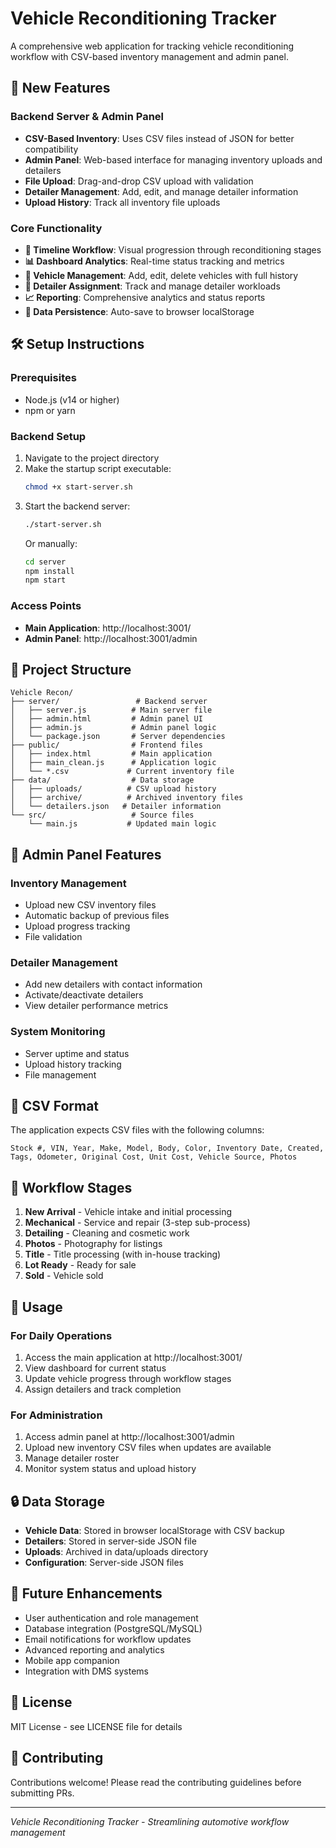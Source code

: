 # Vehicle Reconditioning Tracker

A comprehensive web application for tracking vehicle reconditioning workflow with CSV-based inventory management and admin panel.

## 🚀 New Features

### Backend Server & Admin Panel
- **CSV-Based Inventory**: Uses CSV files instead of JSON for better compatibility
- **Admin Panel**: Web-based interface for managing inventory uploads and detailers
- **File Upload**: Drag-and-drop CSV upload with validation
- **Detailer Management**: Add, edit, and manage detailer information
- **Upload History**: Track all inventory file uploads

### Core Functionality
- **🎯 Timeline Workflow**: Visual progression through reconditioning stages
- **📊 Dashboard Analytics**: Real-time status tracking and metrics  
- **🚗 Vehicle Management**: Add, edit, delete vehicles with full history
- **👥 Detailer Assignment**: Track and manage detailer workloads
- **📈 Reporting**: Comprehensive analytics and status reports
- **💾 Data Persistence**: Auto-save to browser localStorage

## 🛠 Setup Instructions

### Prerequisites
- Node.js (v14 or higher)
- npm or yarn

### Backend Setup
1. Navigate to the project directory
2. Make the startup script executable:
   ```bash
   chmod +x start-server.sh
   ```
3. Start the backend server:
   ```bash
   ./start-server.sh
   ```
   Or manually:
   ```bash
   cd server
   npm install
   npm start
   ```

### Access Points
- **Main Application**: http://localhost:3001/
- **Admin Panel**: http://localhost:3001/admin

## 📁 Project Structure
```
Vehicle Recon/
├── server/                 # Backend server
│   ├── server.js          # Main server file
│   ├── admin.html         # Admin panel UI
│   ├── admin.js           # Admin panel logic
│   └── package.json       # Server dependencies
├── public/                # Frontend files
│   ├── index.html         # Main application
│   ├── main_clean.js      # Application logic
│   └── *.csv             # Current inventory file
├── data/                  # Data storage
│   ├── uploads/          # CSV upload history
│   ├── archive/          # Archived inventory files
│   └── detailers.json   # Detailer information
└── src/                   # Source files
    └── main.js           # Updated main logic
```

## 🔧 Admin Panel Features

### Inventory Management
- Upload new CSV inventory files
- Automatic backup of previous files
- Upload progress tracking
- File validation

### Detailer Management
- Add new detailers with contact information
- Activate/deactivate detailers
- View detailer performance metrics

### System Monitoring
- Server uptime and status
- Upload history tracking
- File management

## 📄 CSV Format

The application expects CSV files with the following columns:
```
Stock #, VIN, Year, Make, Model, Body, Color, Inventory Date, Created, Tags, Odometer, Original Cost, Unit Cost, Vehicle Source, Photos
```

## 🔄 Workflow Stages
1. **New Arrival** - Vehicle intake and initial processing
2. **Mechanical** - Service and repair (3-step sub-process)
3. **Detailing** - Cleaning and cosmetic work
4. **Photos** - Photography for listings
5. **Title** - Title processing (with in-house tracking)
6. **Lot Ready** - Ready for sale
7. **Sold** - Vehicle sold

## 🎯 Usage

### For Daily Operations
1. Access the main application at http://localhost:3001/
2. View dashboard for current status
3. Update vehicle progress through workflow stages
4. Assign detailers and track completion

### For Administration
1. Access admin panel at http://localhost:3001/admin
2. Upload new inventory CSV files when updates are available
3. Manage detailer roster
4. Monitor system status and upload history

## 🔒 Data Storage
- **Vehicle Data**: Stored in browser localStorage with CSV backup
- **Detailers**: Stored in server-side JSON file
- **Uploads**: Archived in data/uploads directory
- **Configuration**: Server-side JSON files

## 🚀 Future Enhancements
- User authentication and role management
- Database integration (PostgreSQL/MySQL)
- Email notifications for workflow updates
- Advanced reporting and analytics
- Mobile app companion
- Integration with DMS systems

## 📝 License
MIT License - see LICENSE file for details

## 🤝 Contributing
Contributions welcome! Please read the contributing guidelines before submitting PRs.

---
*Vehicle Reconditioning Tracker - Streamlining automotive workflow management*
